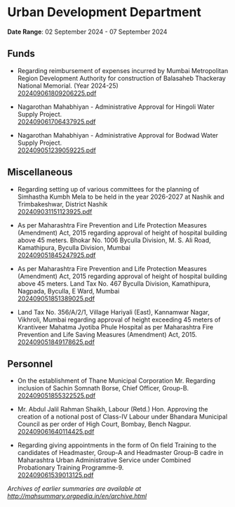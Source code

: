 # Urban Development Department

**Date Range**: 02 September 2024 - 07 September 2024


## Funds
- Regarding reimbursement of expenses incurred by Mumbai Metropolitan Region Development Authority for construction of Balasaheb Thackeray National Memorial. (Year 2024-25)\
  [202409061809206225.pdf](https://gr.maharashtra.gov.in/Site/Upload/Government%20Resolutions/English/202409061809206225.pdf)

- Nagarothan Mahabhiyan - Administrative    Approval for Hingoli Water Supply Project.\
  [202409061706437925.pdf](https://gr.maharashtra.gov.in/Site/Upload/Government%20Resolutions/English/202409061706437925.pdf)

- Nagarothan Mahabhiyan - Administrative    Approval for Bodwad Water Supply Project.\
  [202409051239059225.pdf](https://gr.maharashtra.gov.in/Site/Upload/Government%20Resolutions/English/202409051239059225.pdf)

## Miscellaneous
- Regarding setting up of various committees for the planning of Simhastha Kumbh Mela to be held in the year 2026-2027 at Nashik and Trimbakeshwar, District Nashik\
  [202409031151123925.pdf](https://gr.maharashtra.gov.in/Site/Upload/Government%20Resolutions/English/202409031151123925.pdf)

- As per Maharashtra Fire Prevention and Life Protection Measures (Amendment) Act, 2015 regarding approval of height of hospital building above 45 meters. Bhokar No. 1006 Byculla Division, M. S. Ali Road, Kamathipura, Byculla Division, Mumbai\
  [202409051845247925.pdf](https://gr.maharashtra.gov.in/Site/Upload/Government%20Resolutions/English/202409051845247925.pdf)

- As per Maharashtra Fire Prevention and Life Protection Measures (Amendment) Act, 2015 regarding approval of height of hospital building above 45 meters. Land Tax No. 467 Byculla Division, Kamathipura, Nagpada, Byculla, E Ward, Mumbai\
  [202409051851389025.pdf](https://gr.maharashtra.gov.in/Site/Upload/Government%20Resolutions/English/202409051851389025.pdf)

- Land Tax No. 356/A/2/1, Village Hariyali (East), Kannamwar Nagar, Vikhroli, Mumbai regarding approval of height exceeding 45 meters of Krantiveer Mahatma Jyotiba Phule Hospital as per Maharashtra Fire Prevention and Life Saving Measures (Amendment) Act, 2015.\
  [202409051849178625.pdf](https://gr.maharashtra.gov.in/Site/Upload/Government%20Resolutions/English/202409051849178625.pdf)

## Personnel
- On the establishment of Thane Municipal Corporation Mr. Regarding inclusion of Sachin Somnath Borse, Chief Officer, Group-B.\
  [202409051855322525.pdf](https://gr.maharashtra.gov.in/Site/Upload/Government%20Resolutions/English/202409051855322525.pdf)

- Mr. Abdul Jalil Rahman Shaikh, Labour (Retd.) Hon. Approving the creation of a notional post of Class-IV Labour under Bhandara Municipal Council as per order of High Court, Bombay, Bench Nagpur.\
  [202409061640114425.pdf](https://gr.maharashtra.gov.in/Site/Upload/Government%20Resolutions/English/202409061640114425.pdf)

- Regarding giving appointments in the form of On field Training to the candidates of Headmaster, Group-A and Headmaster Group-B cadre in Maharashtra Urban Administrative Service under Combined Probationary Training Programme-9.\
  [202409061539013125.pdf](https://gr.maharashtra.gov.in/Site/Upload/Government%20Resolutions/English/202409061539013125.pdf)


*Archives of earlier summaries are available at http://mahsummary.orgpedia.in/en/archive.html*